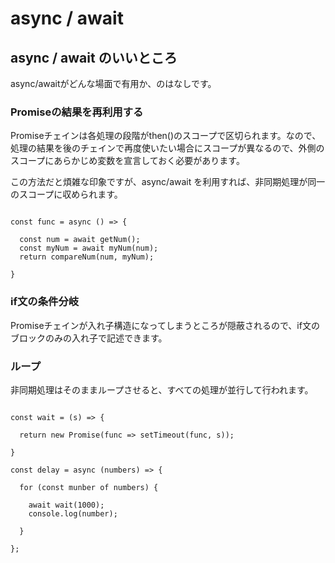 # async / await





## async / await のいいところ

async/awaitがどんな場面で有用か、のはなしです。



### Promiseの結果を再利用する

Promiseチェインは各処理の段階がthen()のスコープで区切られます。なので、処理の結果を後のチェインで再度使いたい場合にスコープが異なるので、外側のスコープにあらかじめ変数を宣言しておく必要があります。

この方法だと煩雑な印象ですが、async/await を利用すれば、非同期処理が同一のスコープに収められます。


```

const func = async () => {
  
  const num = await getNum();
  const myNum = await myNum(num);
  return compareNum(num, myNum);
  
}

```

### if文の条件分岐

Promiseチェインが入れ子構造になってしまうところが隠蔽されるので、if文のブロックのみの入れ子で記述できます。



### ループ

非同期処理はそのままループさせると、すべての処理が並行して行われます。


```

const wait = (s) => {
  
  return new Promise(func => setTimeout(func, s));
  
}

const delay = async (numbers) => {

  for (const munber of numbers) {
  
    await wait(1000);
    console.log(number);
    
  }
  
};

```






